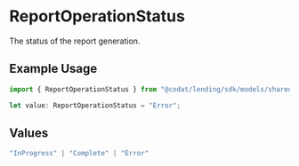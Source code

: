 # ReportOperationStatus

The status of the report generation.

## Example Usage

```typescript
import { ReportOperationStatus } from "@codat/lending/sdk/models/shared";

let value: ReportOperationStatus = "Error";
```

## Values

```typescript
"InProgress" | "Complete" | "Error"
```